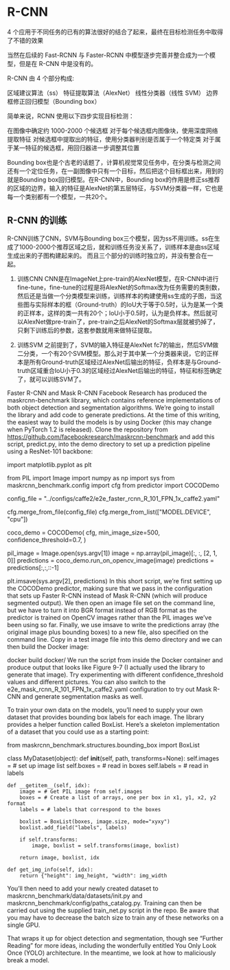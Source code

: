 

<!--
 * @version:
 * @Author:  StevenJokess https://github.com/StevenJokess
 * @Date: 2020-12-06 20:08:20
 * @LastEditors:  StevenJokess https://github.com/StevenJokess
 * @LastEditTime: 2020-12-06 20:10:43
 * @Description:
 * @TODO::
 * @Reference:https://learning.oreilly.com/library/view/programming-pytorch-for/9781492045342/ch09.html#idm45762347307368
 * https://www.hhyz.me/2018/04/11/RCNN/
-->

# R-CNN

4 个应用于不同任务的已有的算法很好的结合了起来，最终在目标检测任务中取得了不错的效果

当然在后续的 Fast-RCNN 与 Faster-RCNN 中模型逐步完善并整合成为一个模型，但是在 R-CNN 中是没有的。

R-CNN 由 4 个部分构成:

区域建议算法（ss）
特征提取算法（AlexNet）
线性分类器（线性 SVM）
边界框修正回归模型（Bounding box）

简单来说，RCNN 使用以下四步实现目标检测：

在图像中确定约 1000-2000 个候选框
对于每个候选框内图像块，使用深度网络提取特征
对候选框中提取出的特征，使用分类器判别是否属于一个特定类
对于属于某一特征的候选框，用回归器进一步调整其位置

Bounding box也是个古老的话题了，计算机视觉常见任务中，在分类与检测之间还有一个定位任务，在一副图像中只有一个目标，然后把这个目标框出来，用到的就是Bounding box回归模型。在R-CNN中，Bounding box的作用是修正ss推荐的区域的边界，输入的特征是AlexNet的第五层特征，与SVM分类器一样，它也是每一个类别都有一个模型，一共20个。

## R-CNN 的训练

R-CNN训练了CNN，SVM与Bounding box三个模型，因为ss不用训练。ss在生成了1000-2000个推荐区域之后，就和训练任务没关系了，训练样本是由ss区域生成出来的子图构建起来的。 而且三个部分的训练时独立的，并没有整合在一起。

1. 训练CNN
CNN是在ImageNet上pre-train的AlexNet模型，在R-CNN中进行fine-tune，fine-tune的过程是将AlexNet的Softmax改为任务需要的类别数，然后还是当做一个分类模型来训练，训练样本的构建使用ss生成的子图，当这些图与实际样本的框（Ground-truth）的IoU大于等于0.5时，认为是某一个类的正样本，这样的类一共有20个；IoU小于0.5时，认为是负样本。然后就可以AlexNet做pre-train了，pre-train之后AlexNet的Softmax层就被扔掉了，只剩下训练后的参数，这套参数就用来做特征提取。

2. 训练SVM
之前提到了，SVM的输入特征是AlexNet fc7的输出，然后SVM做二分类，一个有20个SVM模型。那么对于其中某一个分类器来说，它的正样本是所有Ground-truth区域经过AlexNet后输出的特征，负样本是与Ground-truth区域重合IoU小于0.3的区域经过AlexNet后输出的特征，特征和标签确定了，就可以训练SVM了。




Faster R-CNN and Mask R-CNN
Facebook Research has produced the maskrcnn-benchmark library, which contains reference implementations of both object detection and segmentation algorithms. We’re going to install the library and add code to generate predictions. At the time of this writing, the easiest way to build the models is by using Docker (this may change when PyTorch 1.2 is released). Clone the repository from https://github.com/facebookresearch/maskrcnn-benchmark and add this script, predict.py, into the demo directory to set up a prediction pipeline using a ResNet-101 backbone:

import matplotlib.pyplot as plt

from PIL import Image
import numpy as np
import sys
from maskrcnn_benchmark.config import cfg
from predictor import COCODemo

config_file = "../configs/caffe2/e2e_faster_rcnn_R_101_FPN_1x_caffe2.yaml"

cfg.merge_from_file(config_file)
cfg.merge_from_list(["MODEL.DEVICE", "cpu"])

coco_demo = COCODemo(
    cfg,
    min_image_size=500,
    confidence_threshold=0.7,
)


pil_image = Image.open(sys.argv[1])
image = np.array(pil_image)[:, :, [2, 1, 0]]
predictions = coco_demo.run_on_opencv_image(image)
predictions = predictions[:,:,::-1]

plt.imsave(sys.argv[2], predictions)
In this short script, we’re first setting up the COCODemo predictor, making sure that we pass in the configuration that sets up Faster R-CNN instead of Mask R-CNN (which will produce segmented output). We then open an image file set on the command line, but we have to turn it into BGR format instead of RGB format as the predictor is trained on OpenCV images rather than the PIL images we’ve been using so far. Finally, we use imsave to write the predictions array (the original image plus bounding boxes) to a new file, also specified on the command line. Copy in a test image file into this demo directory and we can then build the Docker image:

docker build docker/
We run the script from inside the Docker container and produce output that looks like Figure 9-7 (I actually used the library to generate that image). Try experimenting with different confidence_threshold values and different pictures. You can also switch to the e2e_mask_rcnn_R_101_FPN_1x_caffe2.yaml configuration to try out Mask R-CNN and generate segmentation masks as well.

To train your own data on the models, you’ll need to supply your own dataset that provides bounding box labels for each image. The library provides a helper function called BoxList. Here’s a skeleton implementation of a dataset that you could use as a starting point:

from maskrcnn_benchmark.structures.bounding_box import BoxList

class MyDataset(object):
    def __init__(self, path, transforms=None):
        self.images = # set up image list
        self.boxes = # read in boxes
        self.labels = # read in labels

    def __getitem__(self, idx):
        image = # Get PIL image from self.images
        boxes = # Create a list of arrays, one per box in x1, y1, x2, y2 format
        labels = # labels that correspond to the boxes

        boxlist = BoxList(boxes, image.size, mode="xyxy")
        boxlist.add_field("labels", labels)

        if self.transforms:
            image, boxlist = self.transforms(image, boxlist)

        return image, boxlist, idx

    def get_img_info(self, idx):
        return {"height": img_height, "width": img_width
You’ll then need to add your newly created dataset to maskrcnn_benchmark/data/datasets/init.py and maskrcnn_benchmark/config/paths_catalog.py. Training can then be carried out using the supplied train_net.py script in the repo. Be aware that you may have to decrease the batch size to train any of these networks on a single GPU.

That wraps it up for object detection and segmentation, though see “Further Reading” for more ideas, including the wonderfully entitled You Only Look Once (YOLO) architecture. In the meantime, we look at how to maliciously break a model.
